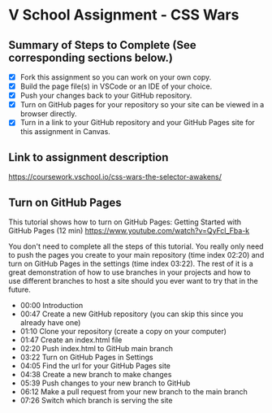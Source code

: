 # V School Assignment - CSS Wars

## Summary of Steps to Complete (See corresponding sections below.)

- [x] Fork this assignment so you can work on your own copy.
- [x] Build the page file(s) in VSCode or an IDE of your choice.
- [x] Push your changes back to your GitHub repository.
- [x] Turn on GitHub pages for your repository so your site can be viewed in a browser directly.
- [x] Turn in a link to your GitHub repository and your GitHub Pages site for this assignment in Canvas.

## Link to assignment description

https://coursework.vschool.io/css-wars-the-selector-awakens/

## Turn on GitHub Pages

This tutorial shows how to turn on GitHub Pages: Getting Started with GitHub Pages (12 min) https://www.youtube.com/watch?v=QyFcl_Fba-k

You don't need to complete all the steps of this tutorial. You really only need to push the pages you create to your main repository (time index 02:20) and turn on GitHub Pages in the settings (time index 03:22). The rest of it is a great demonstration of how to use branches in your projects and how to use different branches to host a site should you ever want to try that in the future.

* 00:00 Introduction 
* 00:47 Create a new GitHub repository (you can skip this since you already have one) 
* 01:10 Clone your repository (create a copy on your computer)
* 01:47 Create an index.html file
* 02:20 Push index.html to GitHub main branch
* 03:22 Turn on GitHub Pages in Settings
* 04:05 Find the url for your GitHub Pages site
* 04:38 Create a new branch to make changes
* 05:39 Push changes to your new branch to GitHub
* 06:12 Make a pull request from your new branch to the main branch
* 07:26 Switch which branch is serving the site
